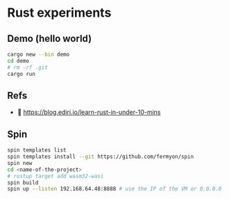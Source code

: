 # Rust experiments

## Demo (hello world)

```bash
cargo new --bin demo
cd demo
# rm -rf .git
cargo run
```

## Refs

- 👀 https://blog.ediri.io/learn-rust-in-under-10-mins

## Spin

```bash
spin templates list
spin templates install --git https://github.com/fermyon/spin
spin new
cd <name-of-the-project>
# rustup target add wasm32-wasi
spin build
spin up --listen 192.168.64.48:8888 # use the IP of the VM or 0.0.0.0
```
